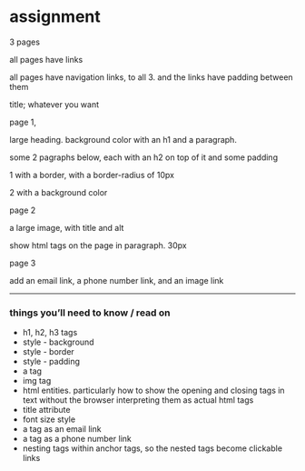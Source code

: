 # assignment

3 pages

all pages have links

all pages have navigation links, to all 3. and the links have padding between them

title; whatever you want

page 1, 

large heading. background color with an h1 and a paragraph.

some 2 pagraphs below, each with an h2 on top of it and some padding

1 with a border, with a border-radius of 10px

2 with a background color

page 2

a large image, with title and alt

show html tags on the page in paragraph. 30px 

page 3

add an email link, a phone number link, and an image link

---

### things you’ll need to know / read on

- h1, h2, h3 tags
- style - background
- style - border
- style - padding
- a tag
- img tag
- html entities. particularly how to show the opening and closing tags in text without the browser interpreting them as actual html tags
- title attribute
- font size style
- a tag as an email link
- a tag as a phone number link
- nesting tags within anchor tags, so the nested tags become clickable links